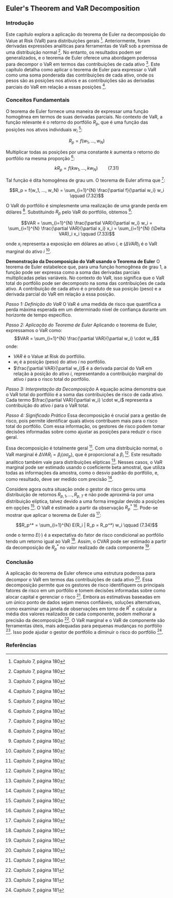 ## Euler's Theorem and VaR Decomposition

### Introdução
Este capítulo explora a aplicação do teorema de Euler na decomposição do Value at Risk (VaR) para distribuições gerais [^180]. Anteriormente, foram derivadas expressões analíticas para ferramentas de VaR sob a premissa de uma distribuição normal [^180]. No entanto, os resultados podem ser generalizados, e o teorema de Euler oferece uma abordagem poderosa para decompor o VaR em termos das contribuições de cada ativo [^180]. Este capítulo detalha como aplicar o teorema de Euler para expressar o VaR como uma soma ponderada das contribuições de cada ativo, onde os pesos são as posições nos ativos e as contribuições são as derivadas parciais do VaR em relação a essas posições [^180].

### Conceitos Fundamentais

O teorema de Euler fornece uma maneira de expressar uma função homogênea em termos de suas derivadas parciais. No contexto de VaR, a função relevante é o retorno do portfólio $R_p$, que é uma função das posições nos ativos individuais $w_i$ [^180]:

$$R_p = f(w_1, ..., w_N)$$

Multiplicar todas as posições por uma constante $k$ aumenta o retorno do portfólio na mesma proporção [^180]:

$$kR_p = f(kw_1, ..., kw_N) \qquad (7.31)$$

Tal função é dita homogênea de grau um. O teorema de Euler afirma que [^180]:

$$R_p = f(w_1, ..., w_N) = \sum_{i=1}^{N} \frac{\partial f}{\partial w_i} w_i \qquad (7.32)$$

O VaR do portfólio é simplesmente uma realização de uma grande perda em dólares [^180]. Substituindo $R_p$ pelo VaR do portfólio, obtemos [^180]:

$$VAR = \sum_{i=1}^{N} \frac{\partial VAR}{\partial w_i} w_i = \sum_{i=1}^{N} \frac{\partial VAR}{\partial x_i} x_i = \sum_{i=1}^{N} (\Delta VAR)_i x_i \qquad (7.33)$$

onde $x_i$ representa a exposição em dólares ao ativo $i$, e $(\Delta VAR)_i$ é o VaR marginal do ativo $i$ [^180].

**Demonstração da Decomposição do VaR usando o Teorema de Euler**
O teorema de Euler estabelece que, para uma função homogênea de grau 1, a função pode ser expressa como a soma das derivadas parciais multiplicadas pelas variáveis. No contexto do VaR, isso significa que o VaR total do portfólio pode ser decomposto na soma das contribuições de cada ativo. A contribuição de cada ativo é o produto de sua posição (peso) e a derivada parcial do VaR em relação a essa posição.

*Passo 1: Definição do VaR*
O VaR é uma medida de risco que quantifica a perda máxima esperada em um determinado nível de confiança durante um horizonte de tempo específico.

*Passo 2: Aplicação do Teorema de Euler*
Aplicando o teorema de Euler, expressamos o VaR como:
$$VAR = \sum_{i=1}^{N} \frac{\partial VAR}{\partial w_i} \cdot w_i$$
onde:
- $VAR$ é o Value at Risk do portfólio.
- $w_i$ é a posição (peso) do ativo $i$ no portfólio.
- $\frac{\partial VAR}{\partial w_i}$ é a derivada parcial do VaR em relação à posição do ativo $i$, representando a contribuição marginal do ativo $i$ para o risco total do portfólio.

*Passo 3: Interpretação da Decomposição*
A equação acima demonstra que o VaR total do portfólio é a soma das contribuições de risco de cada ativo. Cada termo $\frac{\partial VAR}{\partial w_i} \cdot w_i$ representa a contribuição do ativo $i$ para o VaR total.

*Passo 4: Significado Prático*
Essa decomposição é crucial para a gestão de risco, pois permite identificar quais ativos contribuem mais para o risco total do portfólio. Com essa informação, os gestores de risco podem tomar decisões informadas sobre como ajustar as posições para reduzir o risco geral.

Essa decomposição é totalmente geral [^180]. Com uma distribuição normal, o VaR marginal é $\Delta VAR_i = \beta_i (\alpha \sigma_p)$, que é proporcional a $\beta_i$ [^180]. Este resultado analítico também vale para distribuições elípticas [^180]. Nesses casos, o VaR marginal pode ser estimado usando o coeficiente beta amostral, que utiliza todas as informações da amostra, como o desvio padrão do portfólio, e, como resultado, deve ser medido com precisão [^180].

Considere agora outra situação onde o gestor de risco gerou uma distribuição de retornos $R_{p,1}, ..., R_{p,T}$ e não pode aproximá-la por uma distribuição elíptica, talvez devido a uma forma irregular devido a posições em opções [^180]. O VaR é estimado a partir da observação $R_p^*$ [^180]. Pode-se mostrar que aplicar o teorema de Euler dá [^180]:

$$R_p^* = \sum_{i=1}^{N} E(R_i | R_p = R_p^*) w_i \qquad (7.34)$$

onde o termo $E(\cdot)$ é a expectativa do fator de risco condicional ao portfólio tendo um retorno igual ao VaR [^180]. Assim, o CVAR pode ser estimado a partir da decomposição de $R_p^*$ no valor realizado de cada componente [^180].

### Conclusão

A aplicação do teorema de Euler oferece uma estrutura poderosa para decompor o VaR em termos das contribuições de cada ativo [^180]. Essa decomposição permite que os gestores de risco identifiquem os principais fatores de risco em um portfólio e tomem decisões informadas sobre como alocar capital e gerenciar o risco [^180]. Embora as estimativas baseadas em um único ponto de dados sejam menos confiáveis, soluções alternativas, como examinar uma janela de observações em torno de $R^*$ e calcular a média dos valores realizados de cada componente, podem melhorar a precisão da decomposição [^181]. O VaR marginal e o VaR de componente são ferramentas úteis, mais adequadas para pequenas mudanças no portfólio [^181]. Isso pode ajudar o gestor de portfólio a diminuir o risco do portfólio [^181].

### Referências
[^180]: Capítulo 7, página 180
[^181]: Capítulo 7, página 181
<!-- END -->